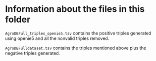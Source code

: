 # Information about the files in this folder

`AgroDBFull_triples_openie5.tsv` contains the positive triples generated using openie5 and all the nonvalid triples removed.

`AgroDBFulldataset.tsv` contains the triples mentioned above plus the negative triples generated.